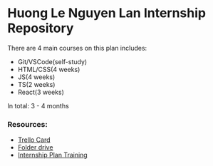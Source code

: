 # Huong Le Nguyen Lan Internship Repository

There are 4 main courses on this plan includes:
- Git/VSCode(self-study)
- HTML/CSS(4 weeks)
- JS(4 weeks)
- TS(2 weeks)
- React(3 weeks)

In total: 3 - 4 months

### Resources:
- [Trello Card](https://trello.com/c/QEmdkSMH/41-l%C3%AA-nguy%E1%BB%85n-lan-h%C6%B0%C6%A1ng)
- [Folder drive](https://drive.google.com/drive/folders/1i8MHlqE-CrSRFD5NAYjIGkEZjxVPu4Mh?usp=sharing)
- [Internship Plan Training](https://docs.google.com/document/d/1aESvXUufHbte3TpdBoSo7QDmQnzvTjSUGx5d3aoqPBY)
